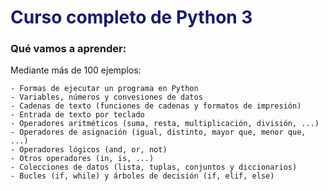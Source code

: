 # <span style="color: MidnightBlue">Curso completo de Python 3</span>

### Qué vamos a aprender:

Mediante más de 100 ejemplos:
    
    - Formas de ejecutar un programa en Python
    - Variables, números y convesiones de datos
    - Cadenas de texto (funciones de cadenas y formatos de impresión)
    - Entrada de texto por teclado
    - Operadores aritméticos (suma, resta, multiplicación, división, ...)
    - Operadores de asignación (igual, distinto, mayor que, menor que, ...)
    - Operadores lógicos (and, or, not)
    - Otros operadores (in, is, ...)
    - Colecciones de datos (lista, tuplas, conjuntos y diccionarios)
    - Bucles (if, while) y árboles de decisión (if, elif, else)